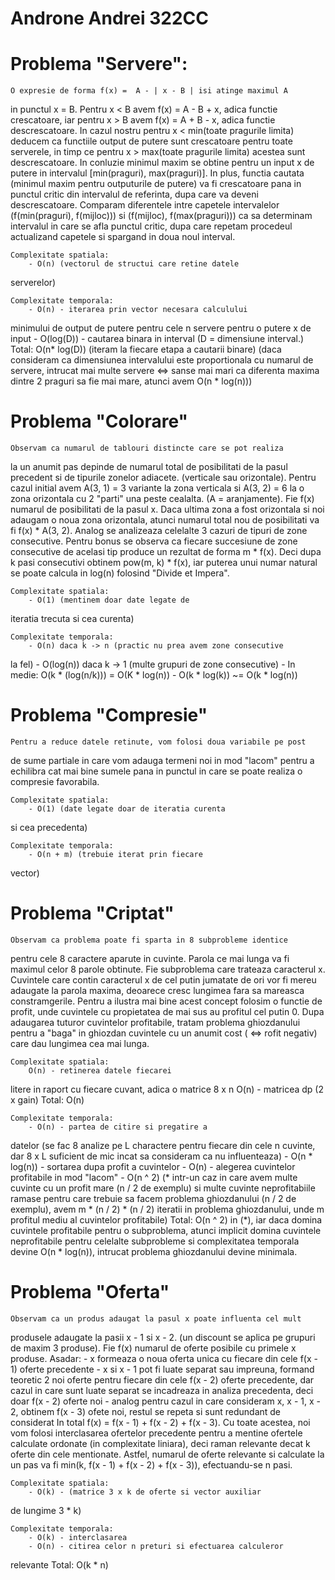 # Androne Andrei 322CC

# Problema "Servere":
    O expresie de forma f(x) =  A - | x - B | isi atinge maximul A
in punctul x = B. Pentru x < B avem f(x) = A - B + x, adica functie
crescatoare, iar pentru x > B avem f(x) = A + B - x, adica functie
descrescatoare. In cazul nostru pentru x < min(toate pragurile limita)
deducem ca functiile output de putere sunt crescatoare pentru toate
serverele, in timp ce pentru x > max(toate pragurile limita) acestea sunt
descrescatoare. In conluzie minimul maxim se obtine pentru un input x
de putere in intervalul [min(praguri), max(praguri)]. In plus, functia
cautata (minimul maxim pentru outputurile de putere) va fi crescatoare
pana in punctul critic din intervalul de referinta, dupa care va deveni 
descrescatoare. Comparam diferentele intre capetele intervalelor 
(f(min(praguri), f(mijloc))) si (f(mijloc), f(max(praguri))) ca sa
determinam intervalul in care se afla punctul critic, dupa care repetam
procedeul actualizand capetele si spargand in doua noul interval.

    Complexitate spatiala: 
        - O(n) (vectorul de structui care retine datele
serverelor)

    Complexitate temporala: 
        - O(n) - iterarea prin vector necesara calculului
minimului de output de putere pentru cele n servere pentru o putere
x de input
        - O(log(D)) - cautarea binara in interval (D = dimensiune
interval.)
    Total: O(n* log(D)) (iteram la fiecare etapa a cautarii binare)
(daca consideram ca dimensiunea intervalului este proportionala cu
numarul de servere, intrucat mai multe servere <=> sanse mai mari ca
diferenta maxima dintre 2 praguri sa fie mai mare, atunci avem 
O(n * log(n)))

# Problema "Colorare"
    Observam ca numarul de tablouri distincte care se pot realiza
la un anumit pas depinde de numarul total de posibilitati de la
pasul precedent si de tipurile zonelor adiacete. (verticale sau
orizontale).
    Pentru cazul initial avem A(3, 1) = 3 variante la zona 
verticala si A(3, 2) = 6 la o zona orizontala cu 2 "parti" una
peste cealalta. (A = aranjamente). Fie f(x) numarul de
posibilitati de la pasul x. Daca ultima zona a fost orizontala
si noi adaugam o noua zona orizontala, atunci numarul total nou
de posibilitati va fi f(x) * A(3, 2). Analog se analizeaza
celelalte 3 cazuri de tipuri de zone consecutive.
    Pentru bonus se observa ca fiecare succesiune de zone
consecutive de acelasi tip produce un rezultat de forma m * f(x).
Deci dupa k pasi consecutivi obtinem pow(m, k) * f(x), iar puterea
unui numar natural se poate calcula in log(n) folosind "Divide et 
Impera".


    Complexitate spatiala: 
        - O(1) (mentinem doar date legate de
iteratia trecuta si cea curenta)

    Complexitate temporala:
        - O(n) daca k -> n (practic nu prea avem zone consecutive
la fel)
        - O(log(n)) daca k -> 1 (multe grupuri de zone consecutive)
        - In medie: O(k * (log(n/k))) = O(K * log(n)) - O(k * log(k))
~= O(k * log(n))

# Problema "Compresie"
    Pentru a reduce datele retinute, vom folosi doua variabile pe post
de sume partiale in care vom adauga termeni noi in mod "lacom" pentru
a echilibra cat mai bine sumele pana in punctul in care se poate
realiza o compresie favorabila.

    Complexitate spatiala: 
        - O(1) (date legate doar de iteratia curenta
si cea precedenta)

    Complexitate temporala: 
        - O(n + m) (trebuie iterat prin fiecare
vector)

# Problema "Criptat"
    Observam ca problema poate fi sparta in 8 subprobleme identice
pentru cele 8 caractere aparute in cuvinte. Parola ce mai lunga
va fi maximul celor 8 parole obtinute.
    Fie subproblema care trateaza caracterul x. Cuvintele care contin
caracterul x de cel putin jumatate de ori vor fi mereu adaugate la
parola maxima, deoarece cresc lungimea fara sa mareasca
constramgerile. Pentru a ilustra mai bine acest concept folosim o
functie de profit, unde cuvintele cu propietatea de mai sus au
profitul cel putin 0. Dupa adaugarea tuturor cuvintelor profitabile,
tratam problema ghiozdanului pentru a "baga" in ghiozdan cuvintele
cu un anumit cost ( <=> rofit negativ) care dau lungimea cea mai
lunga.

    Complexitate spatiala: 
        O(n) - retinerea datele fiecarei
litere in raport cu fiecare cuvant, adica o matrice 8 x n
        O(n) - matricea dp (2 x gain) 
    Total: O(n)

    Complexitate temporala: 
        - O(n) - partea de citire si pregatire a 
datelor (se fac 8 analize pe L charactere pentru fiecare din cele n
cuvinte, dar 8 x L suficient de mic incat sa consideram ca nu
influenteaza)
        - O(n * log(n)) - sortarea dupa profit a cuvintelor
        - O(n) - alegerea cuvintelor profitabile in mod "lacom"
        - O(n ^ 2) (* intr-un caz in care avem multe cuvinte cu un profit 
mare (n / 2 de exemplu) si multe  cuvinte neprofitabiile ramase pentru 
care trebuie sa facem problema ghiozdanului (n / 2 de exemplu), avem
m * (n / 2) * (n / 2) iteratii in problema ghiozdanului, unde m profitul
mediu al cuvintelor profitabile)
    Total: O(n ^ 2) in (*), iar daca domina cuvintele profitabile pentru
o subproblema, atunci implicit domina cuvintele neprofitabile pentru
celelalte subprobleme si complexitatea temporala devine O(n * log(n)),
intrucat problema ghiozdanului devine minimala.

# Problema "Oferta"
    Observam ca un produs adaugat la pasul x poate influenta cel mult 
produsele adaugate la pasii x - 1 si x - 2. (un discount se aplica pe 
grupuri de maxim 3 produse). Fie f(x) numarul de oferte posibile cu
primele x produse. Asadar:
    - x formeaza o noua oferta unica cu fiecare din cele f(x - 1) 
oferte precedente
    - x si x - 1 pot fi luate separat sau impreuna, formand teoretic
2 noi oferte pentru fiecare din cele f(x - 2) oferte precedente, 
dar cazul in care sunt luate separat se incadreaza in analiza precedenta, 
deci doar f(x - 2) oferte noi
    - analog pentru cazul in care consideram x, x - 1, x - 2, obtinem 
f(x - 3) ofete noi, restul se repeta si sunt redundant de considerat
    In total f(x) = f(x - 1) + f(x - 2) + f(x - 3). Cu toate acestea, noi
vom folosi interclasarea ofertelor precedente pentru a mentine ofertele
calculate ordonate (in complexitate liniara), deci raman relevante decat 
k oferte din cele mentionate. Astfel, numarul de oferte relevante si 
calculate la un pas va fi min(k, f(x - 1) + f(x - 2) + f(x - 3)),
efectuandu-se n pasi.

    Complexitate spatiala:
        - O(k) - (matrice 3 x k de oferte si vector auxiliar 
de lungime 3 * k)

    Complexitate temporala:
        - O(k) - interclasarea
        - O(n) - citirea celor n preturi si efectuarea calculeror
relevante
    Total: O(k * n)
